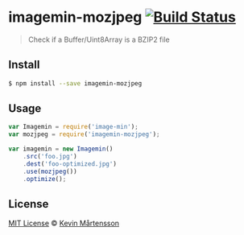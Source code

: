 # imagemin-mozjpeg [![Build Status](https://travis-ci.org/kevva/imagemin-mozjpeg.svg?branch=master)](https://travis-ci.org/kevva/imagemin-mozjpeg)

> Check if a Buffer/Uint8Array is a BZIP2 file

## Install

```bash
$ npm install --save imagemin-mozjpeg
```

## Usage

```js
var Imagemin = require('image-min');
var mozjpeg = require('imagemin-mozjpeg');

var imagemin = new Imagemin()
    .src('foo.jpg')
    .dest('foo-optimized.jpg')
    .use(mozjpeg())
    .optimize();
```

## License

[MIT License](http://en.wikipedia.org/wiki/MIT_License) © [Kevin Mårtensson](https://github.com/kevva)

